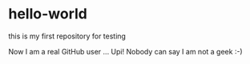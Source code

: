 # hello-world
this is my first repository for testing

Now I am a real GitHub user ... Upi!
Nobody can say I am not a geek :-)
